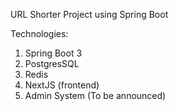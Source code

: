 URL Shorter Project using Spring Boot

Technologies:

1. Spring Boot 3
2. PostgresSQL
3. Redis
4. NextJS (frontend)
5. Admin System (To be announced)